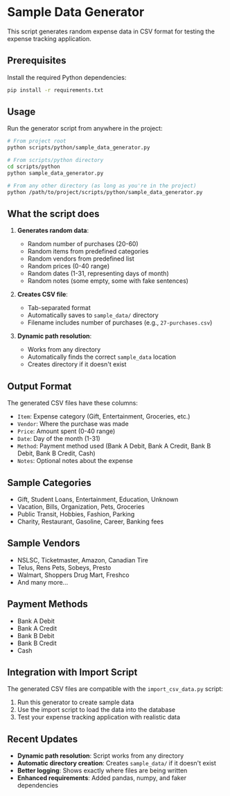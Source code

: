 # Sample Data Generator

This script generates random expense data in CSV format for testing the expense tracking application.

## Prerequisites

Install the required Python dependencies:
```bash
pip install -r requirements.txt
```

## Usage

Run the generator script from anywhere in the project:

```bash
# From project root
python scripts/python/sample_data_generator.py

# From scripts/python directory
cd scripts/python
python sample_data_generator.py

# From any other directory (as long as you're in the project)
python /path/to/project/scripts/python/sample_data_generator.py
```

## What the script does

1. **Generates random data**:
   - Random number of purchases (20-60)
   - Random items from predefined categories
   - Random vendors from predefined list
   - Random prices (0-40 range)
   - Random dates (1-31, representing days of month)
   - Random notes (some empty, some with fake sentences)

2. **Creates CSV file**:
   - Tab-separated format
   - Automatically saves to `sample_data/` directory
   - Filename includes number of purchases (e.g., `27-purchases.csv`)

3. **Dynamic path resolution**:
   - Works from any directory
   - Automatically finds the correct `sample_data` location
   - Creates directory if it doesn't exist

## Output Format

The generated CSV files have these columns:
- `Item`: Expense category (Gift, Entertainment, Groceries, etc.)
- `Vendor`: Where the purchase was made
- `Price`: Amount spent (0-40 range)
- `Date`: Day of the month (1-31)
- `Method`: Payment method used (Bank A Debit, Bank A Credit, Bank B Debit, Bank B Credit, Cash)
- `Notes`: Optional notes about the expense

## Sample Categories

- Gift, Student Loans, Entertainment, Education, Unknown
- Vacation, Bills, Organization, Pets, Groceries
- Public Transit, Hobbies, Fashion, Parking
- Charity, Restaurant, Gasoline, Career, Banking fees

## Sample Vendors

- NSLSC, Ticketmaster, Amazon, Canadian Tire
- Telus, Rens Pets, Sobeys, Presto
- Walmart, Shoppers Drug Mart, Freshco
- And many more...

## Payment Methods

- Bank A Debit
- Bank A Credit  
- Bank B Debit
- Bank B Credit
- Cash

## Integration with Import Script

The generated CSV files are compatible with the `import_csv_data.py` script:
1. Run this generator to create sample data
2. Use the import script to load the data into the database
3. Test your expense tracking application with realistic data

## Recent Updates

- **Dynamic path resolution**: Script works from any directory
- **Automatic directory creation**: Creates `sample_data/` if it doesn't exist
- **Better logging**: Shows exactly where files are being written
- **Enhanced requirements**: Added pandas, numpy, and faker dependencies 